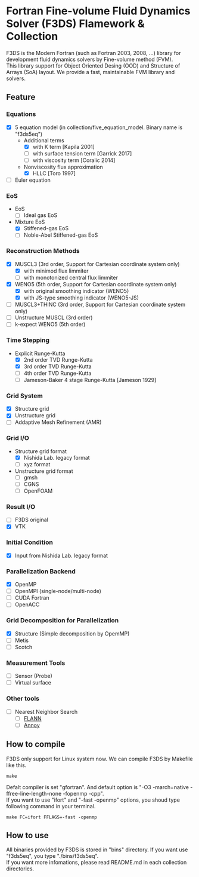 # Fortran Fine-volume Fluid Dynamics Solver (F3DS) Flamework & Collection

F3DS is the Modern Fortran (such as Fortran 2003, 2008, ...) library for development fluid dynamics solvers by Fine-volume method (FVM).  
This library support for Object Oriented Desing (OOD) and Structure of Arrays (SoA) layout. We provide a fast, maintainable FVM library and solvers.

## Feature

### Equations

- [x] 5 equation model (in collection/five_equation_model. Binary name is "f3ds5eq")
    - Additional terms
        - [x] with K term [Kapila 2001]
        - [ ] with surface tension term [Garrick 2017]
        - [ ] with viscosity term [Coralic 2014]
    - Nonviscosity flux approximation
        - [x] HLLC [Toro 1997]
- [ ] Euler equation

### EoS

- EoS
    - [ ] Ideal gas EoS
- Mixture EoS
    - [x] Stiffened-gas EoS
    - [ ] Noble-Abel Stiffened-gas EoS

### Reconstruction Methods

- [x] MUSCL3 (3rd order, Support for Cartesian coordinate system only)
    - [x] with minimod flux limmiter
    - [ ] with monotonized central flux limmiter
- [x] WENO5 (5th order, Support for Cartesian coordinate system only)
    - [x] with original smoothing indicator (WENO5)
    - [x] with JS-type smoothing indicator (WENO5-JS)
- [ ] MUSCL3+THINC (3rd order, Support for Cartesian coordinate system only)
- [ ] Unstructure MUSCL (3rd order)
- [ ] k-expect WENO5 (5th order)

### Time Stepping

- Explicit Runge-Kutta
    - [x] 2nd order TVD Runge-Kutta
    - [x] 3rd order TVD Runge-Kutta
    - [ ] 4th order TVD Runge-Kutta
    - [ ] Jameson-Baker 4 stage Runge-Kutta [Jameson 1929]

### Grid System

- [x] Structure grid
- [x] Unstructure grid
- [ ] Addaptive Mesh Refinement (AMR)

### Grid I/O

- Structure grid format
    - [x] Nishida Lab. legacy format
    - [ ] xyz format
- Unstructure grid format
    - [ ] gmsh
    - [ ] CGNS
    - [ ] OpenFOAM

### Result I/O

- [ ] F3DS original
- [x] VTK

### Initial Condition

- [x] Input from Nishida Lab. legacy format

### Parallelization Backend

- [x] OpenMP
- [ ] OpenMPI (single-node/multi-node)
- [ ] CUDA Fortran
- [ ] OpenACC

### Grid Decomposition for Parallelization

- [x] Structure (Simple decomposition by OpemMP)
- [ ] Metis
- [ ] Scotch

### Measurement Tools

- [ ] Sensor (Probe)
- [ ] Virtual surface

### Other tools

- [ ] Nearest Neighbor Search
    - [ ] [FLANN](https://github.com/flann-lib/flann)
    - [ ] [Annoy](https://github.com/spotify/annoy)

## How to compile

F3DS only support for Linux system now. We can compile F3DS by Makefile like this.

```:shell
make
```

Defalt compiler is set "gfortran". And default option is "-O3 -march=native -ffree-line-length-none -fopenmp -cpp".  
If you want to use "ifort" and "-fast -openmp" options, you shoud type following command in your terminal.

```:shell
make FC=ifort FFLAGS=-fast -openmp
```

## How to use

All binaries provided by F3DS is stored in "bins" directory. If you want use "f3ds5eq", you type "./bins/f3ds5eq".  
If you want more infomations, please read README.md in each collection directories.